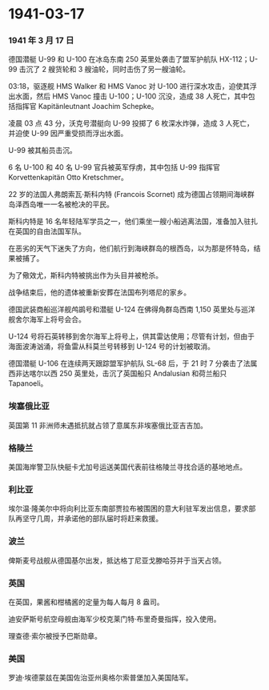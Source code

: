 # 1941-03-17

### 1941 年 3 月 17 日

德国潜艇 U-99 和 U-100 在冰岛东南 250 英里处袭击了盟军护航队
HX-112；U-99 击沉了 2 艘货轮和 3 艘油轮，同时击伤了另一艘油轮。

03:18，驱逐舰 HMS Walker 和 HMS Vanoc 对 U-100
进行深水攻击，迫使其浮出水面，然后 HMS Vanoc 撞击 U-100；U-100
沉没，造成 38 人死亡，其中包括指挥官 Kapitänleutnant Joachim Schepke。

凌晨 03 点 43 分，沃克号潜艇向 U-99 投掷了 6 枚深水炸弹，造成 3
人死亡，并迫使 U-99 因严重受损而浮出水面。

U-99 被其船员击沉。

6 名 U-100 和 40 名 U-99 官兵被英军俘虏，其中包括 U-99 指挥官
Korvettenkapitän Otto Kretschmer。

22 岁的法国人弗朗索瓦·斯科内特 (Francois Scornet)
成为德国占领期间海峡群岛泽西岛唯一一名被枪决的平民。

斯科内特是 16
名年轻陆军学员之一，他们乘坐一艘小船逃离法国，准备加入驻扎在英国的自由法国军队。

在恶劣的天气下迷失了方向，他们航行到海峡群岛的根西岛，以为那是怀特岛，结果被捕了。

为了儆效尤，斯科内特被挑出作为头目并被枪杀。

战争结束后，他的遗体被重新安葬在法国布列塔尼的家乡。

德国武装商船巡洋舰鸬鹚号和潜艇 U-124 在佛得角群岛西南 1,150
英里处与巡洋舰舍尔海军上将号会合。

U-124
号将石英转移到舍尔海军上将号上，供其雷达使用；尽管有计划，但由于海面波涛汹涌，将鱼雷从科莫兰号转移到
U-124 号的计划被取消。

德国潜艇 U-106 在连续两天跟踪盟军护航队 SL-68 后，于 21 时 7
分袭击了法属西非达喀尔以西 250 英里处，击沉了英国船只 Andalusian
和荷兰船只 Tapanoeli。

### 埃塞俄比亚

英国第 11 非洲师未遇抵抗就占领了意属东非埃塞俄比亚吉吉加。

### 格陵兰

美国海岸警卫队快艇卡尤加号运送美国代表前往格陵兰寻找合适的基地地点。

### 利比亚

埃尔温·隆美尔中将向利比亚东南部贾拉布被围困的意大利驻军发出信息，要求部队再坚守几周，并承诺他的部队届时将赶来救援。

### 波兰

俾斯麦号战舰从德国基尔出发，抵达格丁尼亚戈滕哈芬并于当天占领。

### 英国

在英国，果酱和柑橘酱的定量为每人每月 8 盎司。

迪安萨斯号航空母舰由海军少校克莱门特·布里奇曼指挥，投入使用。

理查德·索尔被授予巴斯勋章。

### 美国

罗迪·埃德蒙兹在美国佐治亚州奥格尔索普堡加入美国陆军。